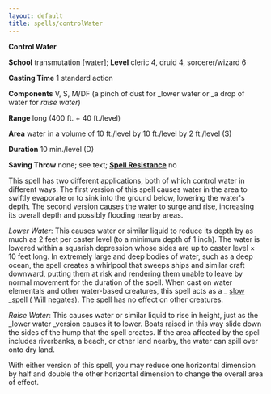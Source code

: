 ```yaml
---
layout: default
title: spells/controlWater
---
```

 **Control Water**

**School** transmutation [water]; **Level** cleric 4, druid 4, sorcerer/wizard 6

**Casting Time** 1 standard action

**Components** V, S, M/DF (a pinch of dust for _lower water or _a drop of water for _raise water_)

**Range** long (400 ft. + 40 ft./level)

**Area** water in a volume of 10 ft./level by 10 ft./level by 2 ft./level (S)

**Duration** 10 min./level (D)

**Saving Throw** none; see text; **[Spell Resistance](../glossary#_spell-resistance)** no

This spell has two different applications, both of which control water in different ways. The first version of this spell causes water in the area to swiftly evaporate or to sink into the ground below, lowering the water's depth. The second version causes the water to surge and rise, increasing its overall depth and possibly flooding nearby areas.

_Lower Water_: This causes water or similar liquid to reduce its depth by as much as 2 feet per caster level (to a minimum depth of 1 inch). The water is lowered within a squarish depression whose sides are up to caster level × 10 feet long. In extremely large and deep bodies of water, such as a deep ocean, the spell creates a whirlpool that sweeps ships and similar craft downward, putting them at risk and rendering them unable to leave by normal movement for the duration of the spell. When cast on water elementals and other water-based creatures, this spell acts as a _ [slow](slow#_slow) _spell ( [Will](../combat#_will) negates). The spell has no effect on other creatures.

_Raise Water_: This causes water or similar liquid to rise in height, just as the _lower water _version causes it to lower. Boats raised in this way slide down the sides of the hump that the spell creates. If the area affected by the spell includes riverbanks, a beach, or other land nearby, the water can spill over onto dry land.

With either version of this spell, you may reduce one horizontal dimension by half and double the other horizontal dimension to change the overall area of effect.

